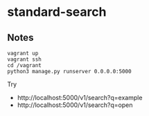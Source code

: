 # standard-search

## Notes

    vagrant up
    vagrant ssh
    cd /vagrant
    python3 manage.py runserver 0.0.0.0:5000

Try

  *  http://localhost:5000/v1/search?q=example
  *  http://localhost:5000/v1/search?q=open

